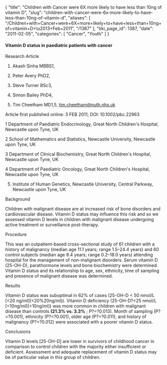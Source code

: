 {
  "title": "Children with Cancer were 6X more likely to have less than 10ng of vitamin D",
  "slug": "children-with-cancer-were-6x-more-likely-to-have-less-than-10ng-of-vitamin-d",
  "aliases": [
    "/Children+with+Cancer+were+6X+more+likely+to+have+less+than+10ng+of+vitamin+D+\u2013+Feb+2011",
    "/1387"
  ],
  "tiki_page_id": 1387,
  "date": "2011-02-05",
  "categories": [
    "Cancer",
    "Youth"
  ]
}


#### Vitamin D status in paediatric patients with cancer

Research Article

1. Akash Sinha MBBS1,

2. Peter Avery PhD2,

3. Steve Turner BSc3,

4. Simon Bailey PhD4,

5. Tim Cheetham MD1,5, tim.cheetham@nuth.nhs.uk

Article first published online: 3 FEB 2011; DOI: 10.1002/pbc.22963

1      Department of Paediatric Endocrinology, Great North Children's Hospital, Newcastle upon Tyne, UK

2       School of Mathematics and Statistics, Newcastle University, Newcastle upon Tyne, UK

3      Department of Clinical Biochemistry, Great North Children's Hospital, Newcastle upon Tyne, UK

4      Department of Paediatric Oncology, Great North Children's Hospital, Newcastle upon Tyne, UK

5.   Institute of Human Genetics, Newcastle University, Central Parkway, Newcastle upon Tyne, UK

Background

Children with malignant disease are at increased risk of bone disorders and cardiovascular disease. Vitamin D status may influence this risk and so we assessed vitamin D levels in children with malignant disease undergoing active treatment or surveillance post-therapy.

Procedure

This was an outpatient-based cross-sectional study of 61 children with a history of malignancy (median age 11.1 years; range 1.5–24.4 years) and 60 control subjects (median age 8.4 years; range 0.2–18.0 years) attending hospital for the management of non-malignant disorders. Serum vitamin D (25-OH-D), parathormone levels and bone biochemistry were determined. Vitamin D status and its relationship to age, sex, ethnicity, time of sampling and presence of malignant disease was determined.

Results

Vitamin D status was suboptimal in 62% of cases (25-OH-D < 50 nmol/L [<20 ng/ml](<20%20ng/ml)). Vitamin D deficiency (25-OH-D?<25 nmol/L [<10ng/ml](<10ng/ml)) was more common in children with malignant disease than controls  **(21.3% vs. 3.3%** ; P?=?0.013). Month of sampling (P?<?0.001), ethnicity (P?<?0.001), older age (P?=?0.011), and history of malignancy (P?=?0.012) were associated with a poorer vitamin D status.

Conclusions

Vitamin D levels <span>[25-OH-D]</span> are lower in survivors of childhood cancer in comparison to control children with the majority either insufficient or deficient. Assessment and adequate replacement of vitamin D status may be of particular value in this group of children.

